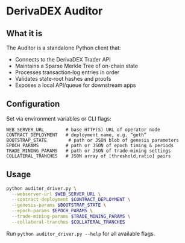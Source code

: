 # DerivaDEX Auditor

## What it is
The Auditor is a standalone Python client that:
- Connects to the DerivaDEX Trader API  
- Maintains a Sparse Merkle Tree of on-chain state  
- Processes transaction‐log entries in order  
- Validates state‐root hashes and proofs  
- Exposes a local API/queue for downstream apps

## Configuration
Set via environment variables or CLI flags:
```text
WEB_SERVER_URL        # base HTTP(S) URL of operator node
CONTRACT_DEPLOYMENT   # deployment name, e.g. “geth”
BOOTSTRAP_STATE        # path or JSON blob of genesis parameters
EPOCH_PARAMS          # path or JSON of epoch timing & periods
TRADE_MINING_PARAMS   # path or JSON of trade‐mining settings
COLLATERAL_TRANCHES   # JSON array of [threshold,ratio] pairs
```

## Usage
```bash
python auditor_driver.py \
  --webserver-url $WEB_SERVER_URL \
  --contract-deployment $CONTRACT_DEPLOYMENT \
  --genesis-params $BOOTSTRAP_STATE \
  --epoch-params $EPOCH_PARAMS \
  --trade-mining-params $TRADE_MINING_PARAMS \
  --collateral-tranches $COLLATERAL_TRANCHES
```
Run `python auditor_driver.py --help` for all available flags.

